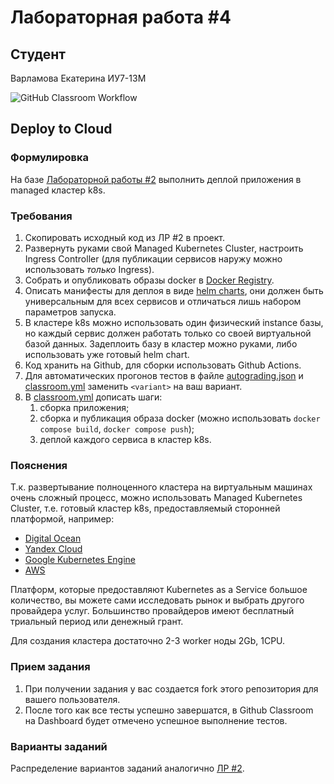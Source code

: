 # Лабораторная работа #4
## Студент
Варламова Екатерина ИУ7-13М


![GitHub Classroom Workflow](../../workflows/GitHub%20Classroom%20Workflow/badge.svg?branch=master)

## Deploy to Cloud

### Формулировка

На базе [Лабораторной работы #2](https://github.com/bmstu-rsoi/lab2-template) выполнить деплой приложения в managed
кластер k8s.

### Требования

1. Скопировать исходный код из ЛР #2 в проект.
2. Развернуть руками свой Managed Kubernetes Cluster, настроить Ingress Controller (для публикации сервисов наружу можно
   использовать _только_ Ingress).
4. Собрать и опубликовать образы docker в [Docker Registry](https://hub.docker.com/).
5. Описать манифесты для деплоя в виде [helm charts](https://helm.sh/docs/topics/charts/), они должен быть универсальным
   для всех сервисов и отличаться лишь набором параметров запуска.
6. В кластере k8s можно использовать один физический instance базы, но каждый сервис должен работать только со своей
   виртуальной базой данных. Задеплоить базу в кластер можно руками, либо использовать уже готовый helm chart.
7. Код хранить на Github, для сборки использовать Github Actions.
8. Для автоматических прогонов тестов в файле [autograding.json](.github/classroom/autograding.json)
   и [classroom.yml](.github/workflows/classroom.yml) заменить `<variant>` на ваш вариант.
9. В [classroom.yml](.github/workflows/classroom.yml) дописать шаги:
    1. сборка приложения;
    2. сборка и публикация образа docker (можно использовать `docker compose build`, `docker compose push`);
    3. деплой каждого сервиса в кластер k8s.

### Пояснения

Т.к. развертывание полноценного кластера на виртуальным машинах очень сложный процесс, можно использовать Managed
Kubernetes Cluster, т.е. готовый кластер k8s, предоставляемый сторонней платформой, например:

* [Digital Ocean](https://www.digitalocean.com/products/kubernetes/)
* [Yandex Cloud](https://cloud.yandex.ru/services/managed-kubernetes)
* [Google Kubernetes Engine](https://cloud.google.com/kubernetes-engine)
* [AWS](https://aws.amazon.com/ru/eks/)

Платформ, которые предоставляют Kubernetes as a Service большое количество, вы можете сами исследовать рынок и выбрать
другого провайдера услуг. Большинство провайдеров имеют бесплатный триальный период или денежный грант.

Для создания кластера достаточно 2-3 worker ноды 2Gb, 1CPU.

### Прием задания

1. При получении задания у вас создается fork этого репозитория для вашего пользователя.
2. После того как все тесты успешно завершатся, в Github Classroom на Dashboard будет отмечено успешное выполнение
   тестов.

### Варианты заданий

Распределение вариантов заданий аналогично [ЛР #2](https://github.com/bmstu-rsoi/lab2-template).

